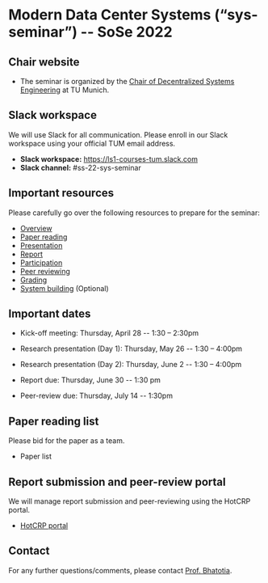 # Modern Data Center Systems (“sys-seminar”) -- SoSe 2022

## Chair website

- The seminar is organized by the [Chair of Decentralized Systems Engineering](https://dse.in.tum.de/) at TU Munich.

## Slack workspace

We will use Slack for all communication. Please enroll in our Slack workspace using your official TUM email address.

- **Slack workspace:** https://ls1-courses-tum.slack.com
- **Slack channel:** #ss-22-sys-seminar

## Important resources

Please carefully go over the following resources to prepare for the seminar:

- [Overview](general-info/overview.pdf)
- [Paper reading](general-info/paper-reading.pdf)
- [Presentation](general-info/presentation.pdf)
- [Report](general-info/report.pdf)
- [Participation](general-info/participation.pdf)
- [Peer reviewing](general-info/peer-review.pdf)
- [Grading](general-info/grading.pdf)
- [System building](general-info/system-building.pdf) (Optional)

## Important dates

- Kick-off meeting: Thursday, April 28 -- 1:30 – 2:30pm

- Research presentation (Day 1): Thursday, May 26 -- 1:30 – 4:00pm

- Research presentation (Day 2): Thursday, June 2 -- 1:30 – 4:00pm

- Report due: Thursday, June 30 -- 1:30 pm

- Peer-review due: Thursday, July 14 -- 1:30pm


## Paper reading list

Please bid for the paper as a team. 

- Paper list


## Report submission and peer-review portal

We will manage report submission and peer-reviewing using the HotCRP portal.

- [HotCRP portal](https://tum-ss2021.hotcrp.com/) 


## Contact

For any further questions/comments, please contact [Prof. Bhatotia](https://dse.in.tum.de/bhatotia/).

